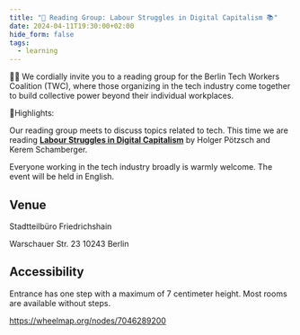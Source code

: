 ```yaml
---
title: "🎉 Reading Group: Labour Struggles in Digital Capitalism 📚"
date: 2024-04-11T19:30:00+02:00
hide_form: false
tags:
  - learning
---
```

🧚‍♂️ We cordially invite you to a reading group for the Berlin Tech Workers Coalition (TWC), where those organizing in the tech industry come together to build collective power beyond their individual workplaces.

💫Highlights:

Our reading group meets to discuss topics related to tech. This time we are reading 
**[Labour Struggles in Digital Capitalism](https://www.researchgate.net/publication/359525520_Labour_Struggles_in_Digital_Capitalism_Challenges_and_Opportunities_for_Worker_Organisation_Mobilisation_and_Activism_in_Germany)** 
by Holger Pötzsch and Kerem Schamberger. 

Everyone working in the tech industry broadly is warmly welcome. The event will be held in English.

## Venue

Stadtteilbüro Friedrichshain

Warschauer Str. 23
10243 Berlin

## Accessibility

Entrance has one step with a maximum of 7 centimeter height. Most rooms are available without steps.

<https://wheelmap.org/nodes/7046289200>
